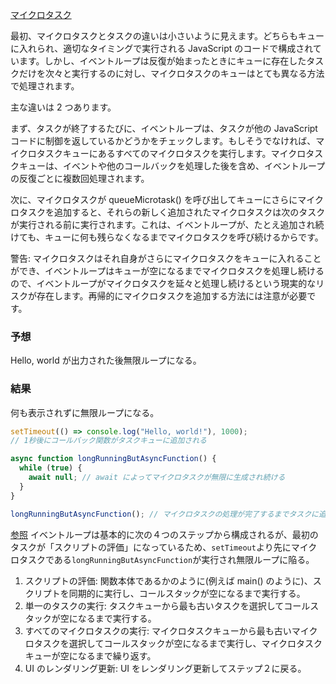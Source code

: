 [マイクロタスク](https://developer.mozilla.org/ja/docs/Web/API/HTML_DOM_API/Microtask_guide#%E3%83%9E%E3%82%A4%E3%82%AF%E3%83%AD%E3%82%BF%E3%82%B9%E3%82%AF)

最初、マイクロタスクとタスクの違いは小さいように見えます。どちらもキューに入れられ、適切なタイミングで実行される JavaScript のコードで構成されています。しかし、イベントループは反復が始まったときにキューに存在したタスクだけを次々と実行するのに対し、マイクロタスクのキューはとても異なる方法で処理されます。

主な違いは 2 つあります。

まず、タスクが終了するたびに、イベントループは、タスクが他の JavaScript コードに制御を返しているかどうかをチェックします。もしそうでなければ、マイクロタスクキューにあるすべてのマイクロタスクを実行します。マイクロタスクキューは、イベントや他のコールバックを処理した後を含め、イベントループの反復ごとに複数回処理されます。

次に、マイクロタスクが queueMicrotask() を呼び出してキューにさらにマイクロタスクを追加すると、それらの新しく追加されたマイクロタスクは次のタスクが実行される前に実行されます。これは、イベントループが、たとえ追加され続けても、キューに何も残らなくなるまでマイクロタスクを呼び続けるからです。

警告: マイクロタスクはそれ自身がさらにマイクロタスクをキューに入れることができ、イベントループはキューが空になるまでマイクロタスクを処理し続けるので、イベントループがマイクロタスクを延々と処理し続けるという現実的なリスクが存在します。再帰的にマイクロタスクを追加する方法には注意が必要です。

### 予想

Hello, world が出力された後無限ループになる。

### 結果

何も表示されずに無限ループになる。

```js
setTimeout(() => console.log("Hello, world!"), 1000);
// 1秒後にコールバック関数がタスクキューに追加される

async function longRunningButAsyncFunction() {
  while (true) {
    await null; // await によってマイクロタスクが無限に生成され続ける
  }
}

longRunningButAsyncFunction(); // マイクロタスクの処理が完了するまでタスクに追加されたコールバックは実行されないため、何も表示されずに無限ループになる。
```

[参照](https://zenn.dev/estra/books/js-async-promise-chain-event-loop/viewer/2-epasync-event-loop)
イベントループは基本的に次の４つのステップから構成されるが、最初のタスクが「スクリプトの評価」になっているため、`setTimeout`より先にマイクロタスクである`longRunningButAsyncFunction`が実行され無限ループに陥る。

1. スクリプトの評価: 関数本体であるかのように(例えば main() のように)、スクリプトを同期的に実行し、コールスタックが空になるまで実行する。
2. 単一のタスクの実行: タスクキューから最も古いタスクを選択してコールスタックが空になるまで実行する。
3. すべてのマイクロタスクの実行: マイクロタスクキューから最も古いマイクロタスクを選択してコールスタックが空になるまで実行し、マイクロタスクキューが空になるまで繰り返す。
4. UI のレンダリング更新: UI をレンダリング更新してステップ２に戻る。
